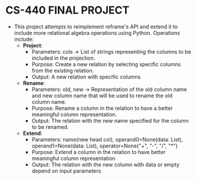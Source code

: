# CS-440 FINAL PROJECT

- This project attempts to reimplement reframe's API and extend it to include more relational algebra operations using Python. Operations include:
  - **Project**:
    - Parameters: cols → List of strings representing the columns to be included in the projection.
    - Purpose: Create a new relation by selecting specific columns from the existing relation.
    - Output: A new relation with specific columns
  - **Rename**:
    - Parameters: old, new → Representation of the old column name and new column name that will be used to rename the old column name.
    - Purpose: Rename a column in the relation to have a better meaningful column representation.
    - Output: The relation with the new name specified for the column to be renamed.
  - **Extend**:
    - Parameters: name(new head col), operand0=None(data: List), operand1=None(data: List), operator=None("+", "-", "/", "\*")
    - Purpose: Extend a column in the relation to have better meaningful column representation
    - Output: The relation with the new column with data or empty depend on input parameters
